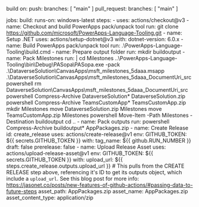   build 
  on:
  push:
    branches: [ "main" ]
  pull_request:
    branches: [ "main" ]

jobs:
  build:
    runs-on: windows-latest
    steps:
    - uses: actions/checkout@v3
    - name: Checkout and build PowerApps pack/unpack tool
      run:  git clone https://github.com/microsoft/PowerApps-Language-Tooling.git
    - name: Setup .NET
      uses: actions/setup-dotnet@v3
      with:
        dotnet-version: 6.0.x
    - name: Build PowerApps pack/unpack tool
      run: .\PowerApps-Language-Tooling\build.cmd
    - name: Prepare output folder
      run: mkdir buildoutput
    - name: Pack Milestones
      run: |
            cd Milestones
            ..\PowerApps-Language-Tooling\bin\Debug\PASopa\PASopa.exe -pack .\DataverseSolution\CanvasApps\msft_milestones_5daaa.msapp .\DataverseSolution\CanvasApps\msft_milestones_5daaa_DocumentUri_src\
            powershell rm DataverseSolution\CanvasApps\msft_milestones_5daaa_DocumentUri_src\
            powershell Compress-Archive DataverseSolution\* DataverseSolution.zip
            powershell Compress-Archive TeamsCustomApp\* TeamsCustomApp.zip
            mkdir Milestones
            move DataverseSolution.zip Milestones
            move TeamsCustomApp.zip Milestones
            powershell Move-Item -Path Milestones -Destination buildoutput
            cd ..
    - name: Pack outputs
      run: powershell Compress-Archive buildoutput\* AppPackages.zip
    - name: Create Release
      id: create_release
      uses: actions/create-release@v1
      env:
        GITHUB_TOKEN: ${{ secrets.GITHUB_TOKEN }}
      with:
        tag_name: ${{ github.RUN_NUMBER }}
        draft: false
        prerelease: false
    - name: Upload Release Asset
      uses: actions/upload-release-asset@v1
      env:
        GITHUB_TOKEN: ${{ secrets.GITHUB_TOKEN }}
      with:
        upload_url: ${{ steps.create_release.outputs.upload_url }} # This pulls from the CREATE RELEASE step above, referencing it's ID to get its outputs object, which include a `upload_url`. See this blog post for more info: https://jasonet.co/posts/new-features-of-github-actions/#passing-data-to-future-steps 
        asset_path: AppPackages.zip
        asset_name: AppPackages.zip
        asset_content_type: application/zip
